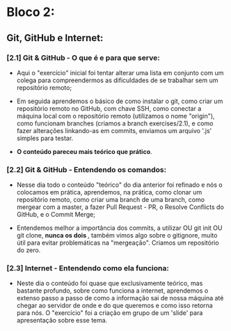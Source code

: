 # Bloco 2:

## Git, GitHub e Internet: 

### [2.1] Git & GitHub - O que é e para que serve:

- Aqui o "exercício" inicial foi tentar alterar uma lista em conjunto com um colega para compreendermos as dificuldades de se trabalhar sem um repositório remoto;

- Em seguida aprendemos o básico de como instalar o git, como criar um repositório remoto no GitHub, com chave SSH, como conectar a máquina local com o repositório remoto (utilizamos o nome "origin"), como funcionam branches (criamos a branch exercises/2.1), e como fazer alterações linkando-as em commits, enviamos um arquivo '.js' simples para testar.

- <b>O conteúdo pareceu mais teórico que prático</b>.

### [2.2] Git & GitHub - Entendendo os comandos:

- Nesse dia todo o conteúdo "teórico" do dia anterior foi refinado e nós o colocamos em prática, aprendemos, na prática, como clonar um repositório remoto, como criar uma branch de uma branch, como mergear com a master, a fazer Pull Request - PR, o Resolve Conflicts do GitHub, e o Commit Merge;

- Entendemos melhor a importância dos commits, a utilizar OU git init OU git clone, <b> nunca os dois </b>, também vimos algo sobre o gitignore, muito útil para evitar problemáticas na "mergeação". Criamos um repositório do zero.

### [2.3] Internet - Entendendo como ela funciona:

- Neste dia o conteúdo foi quase que exclusivamente teórico, mas bastante profundo, sobre como funciona a internet, aprendemos o extenso passo a passo de como a informação sai de nossa máquina até chegar ao servidor de onde e do que queremos e como isso retorna para nós. O "exercício" foi a criação em grupo de um 'slide' para apresentação sobre esse tema.
